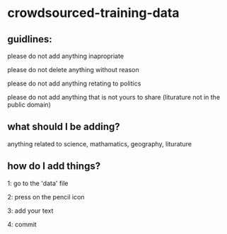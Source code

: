 # crowdsourced-training-data

## guidlines:


please do not add anything inapropriate

please do not delete anything without reason

please do not add anything retating to politics

please do not add anything that is not yours to share (liturature not in the public domain)

## what should I be adding?

anything related to science, mathamatics, geography, liturature

## how do I add things?

1: go to the 'data' file

2: press on the pencil icon

3: add your text

4: commit
